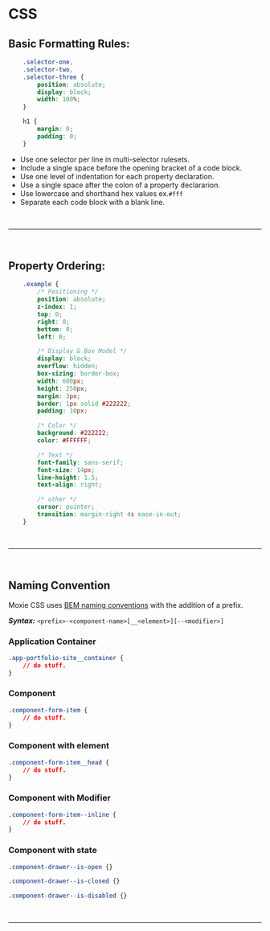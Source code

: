 # CSS
## Basic Formatting Rules:
```css
    .selector-one,
    .selector-two,
    .selector-three {
        position: absolute;
        display: block;
        width: 100%;
    }

    h1 {
        margin: 0;
        padding: 0;
    }
```
- Use one selector per line in multi-selector rulesets.
- Include a single space before the opening bracket of a code block.
- Use one level of indentation for each property declaration.
- Use a single space after the colon of a property declararion.
- Use lowercase and shorthand hex values ex.`#fff`
- Separate each code block with a blank line.


<br/>

---

<br/>

## Property Ordering:
```css
    .example {
        /* Positioning */
        position: absolute;
        z-index: 1;
        top: 0;
        right: 0;
        bottom: 0;
        left: 0;

        /* Display & Box Model */
        display: block;
        overflow: hidden;
        box-sizing: border-box;
        width: 600px;
        height: 250px;
        margin: 3px;
        border: 1px solid #222222;
        padding: 10px;

        /* Color */
        background: #222222;
        color: #FFFFFF;

        /* Text */
        font-family: sans-serif;
        font-size: 14px;
        line-height: 1.5;
        text-align: right;

        /* other */
        cursor: pointer;
        transition: margin-right 4s ease-in-out;
    }
```

<br/>

---

<br/>

## Naming Convention
Moxie CSS uses [BEM naming conventions](https://getbem.com/naming/) with the addition of a prefix.

***Syntax:*** ``` <prefix>-<component-name>[__<element>][--<modifier>] ```

### Application Container
```css
.app-portfolio-site__container {
    // do stuff.
}
```

### Component
```css
.component-form-item {
    // do stuff.
}
```

### Component with element
```css
.component-form-item__head {
    // do stuff.
}
```

### Component with Modifier
```css
.component-form-item--inline {
    // do stuff.
}
```

### Component with state
```css
.component-drawer--is-open {}

.component-drawer--is-closed {}

.component-drawer--is-disabled {}

```


<br/>

---